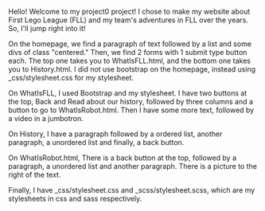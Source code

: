 Hello! Welcome to my project0 project! I chose to make my website about First Lego League (FLL) and my team's adventures in FLL over the years. So, I'll jump right into it!

On the homepage, we find a paragraph of text followed by a list and some divs of class "centered." Then, we find 2 forms with 1 submit type button each. The top one takes you to WhatIsFLL.html, and the bottom one takes you to History.html. I did not use bootstrap on the homepage, instead using _css/stylesheet.css for my stylesheet.

On WhatIsFLL, I used Bootstrap and my stylesheet. I have two buttons at the top, Back and Read about our history, followed by three columns and a button to go to WhatIsRobot.html. Then I have some more text, followed by a video in a jumbotron.

On History, I have a paragraph followed by a ordered list, another paragraph, a unordered list and finally, a back button.

On WhatIsRobot.html, There is a back button at the top, followed by a paragraph, a unordered list and another paragraph. There is a picture to the right of the text.
  
Finally, I have _css/stylesheet.css and _scss/stylesheet.scss, which are my stylesheets in css and sass respectively.
